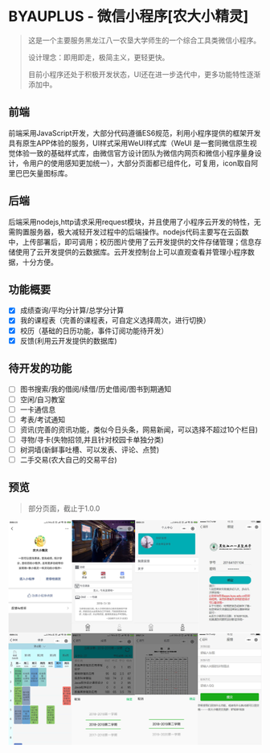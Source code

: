 # BYAUPLUS - 微信小程序[农大小精灵]

> 这是一个主要服务黑龙江八一农垦大学师生的一个综合工具类微信小程序。
>
> 设计理念：即用即走，极简主义，更轻更快。
>
> 目前小程序还处于积极开发状态，UI还在进一步迭代中，更多功能特性逐渐添加中。


## 前端

前端采用JavaScript开发，大部分代码遵循ES6规范，利用小程序提供的框架开发具有原生APP体验的服务，UI样式采用WeUI样式库（WeUI 是一套同微信原生视觉体验一致的基础样式库，由微信官方设计团队为微信内网页和微信小程序量身设计，令用户的使用感知更加统一），大部分页面都已组件化，可复用，icon取自阿里巴巴矢量图标库。 

## 后端

后端采用nodejs,http请求采用request模块，并且使用了小程序云开发的特性，无需购置服务器，极大减轻开发过程中的后端操作。nodejs代码主要写在云函数中，上传部署后，即可调用；校历图片使用了云开发提供的文件存储管理；信息存储使用了云开发提供的云数据库。云开发控制台上可以直观查看并管理小程序数据，十分方便。

## 功能概要

- [x] 成绩查询/平均分计算/总学分计算
- [x] 我的课程表（完善的课程表，可自定义选择周次，进行切换）
- [x] 校历（基础的日历功能，事件订阅功能待开发）
- [x] 反馈(利用云开发提供的数据库)

## 待开发的功能

- [ ] 图书搜索/我的借阅/续借/历史借阅/图书到期通知
- [ ] 空闲/自习教室
- [ ] 一卡通信息
- [ ] 考表/考试通知
- [ ] 资讯(完善的资讯功能，类似今日头条，网易新闻，可以选择不超过10个栏目)
- [ ] 寻物/寻卡(失物招领,并且针对校园卡单独分类)
- [ ] 树洞墙(新鲜事吐槽、可以发表、评论、点赞)
- [ ] 二手交易(农大自己的交易平台)

## 预览
> 部分页面，截止于1.0.0

![未标题-1](https://raw.githubusercontent.com/qqqqqqian/WeByauPlus/master/example/%E9%83%A8%E5%88%86%E6%88%AA%E5%9B%BE.jpg)
